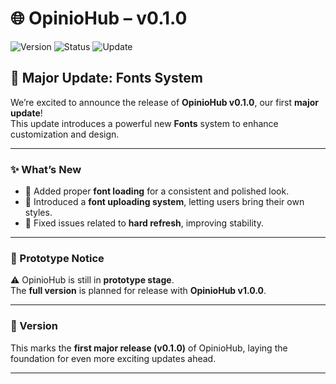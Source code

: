 # 🌐 OpinioHub – v0.1.0

![Version](https://img.shields.io/badge/version-0.1.0-blue.svg)
![Status](https://img.shields.io/badge/status-prototype-orange.svg)
![Update](https://img.shields.io/badge/major-update-success.svg)

## 🚀 Major Update: Fonts System
We’re excited to announce the release of **OpinioHub v0.1.0**, our first **major update**!  
This update introduces a powerful new **Fonts** system to enhance customization and design.

---

### ✨ What’s New
- 🎨 Added proper **font loading** for a consistent and polished look.  
- 📝 Introduced a **font uploading system**, letting users bring their own styles.  
- 🔧 Fixed issues related to **hard refresh**, improving stability.  

---

### 🧪 Prototype Notice
⚠️ OpinioHub is still in **prototype stage**.  
The **full version** is planned for release with **OpinioHub v1.0.0**.  

---

### 📌 Version
This marks the **first major release (v0.1.0)** of OpinioHub, laying the foundation for even more exciting updates ahead.  

---

